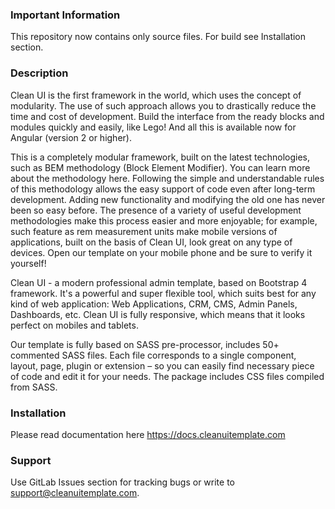 ### Important Information ###

This repository now contains only source files. For build see Installation section.
### Description ###

Clean UI is the first framework in the world, which uses the concept of modularity. The use of such approach allows you to drastically reduce the time and cost of development. Build the interface from the ready blocks and modules quickly and easily, like Lego! And all this is available now for Angular (version 2 or higher).

This is a completely modular framework, built on the latest technologies, such as BEM methodology (Block Element Modifier). You can learn more about the methodology here. Following the simple and understandable rules of this methodology allows the easy support of code even after long-term development. Adding new functionality and modifying the old one has never been so easy before. The presence of a variety of useful development methodologies make this process easier and more enjoyable; for example, such feature as rem measurement units make mobile versions of applications, built on the basis of Clean UI, look great on any type of devices. Open our template on your mobile phone and be sure to verify it yourself!

Clean UI - a modern professional admin template, based on Bootstrap 4 framework. It's a powerful and super flexible tool, which suits best for any kind of web application: Web Applications, CRM, CMS, Admin Panels, Dashboards, etc. Clean UI is fully responsive, which means that it looks perfect on mobiles and tablets.

Our template is fully based on SASS pre-processor, includes 50+ commented SASS files. Each file corresponds to a single component, layout, page, plugin or extension – so you can easily find necessary piece of code and edit it for your needs. The package includes CSS files compiled from SASS.

### Installation ###

Please read documentation here https://docs.cleanuitemplate.com

### Support ###

Use GitLab Issues section for tracking bugs or write to [support@cleanuitemplate.com](mailto:support@cleanuitemplate.com).